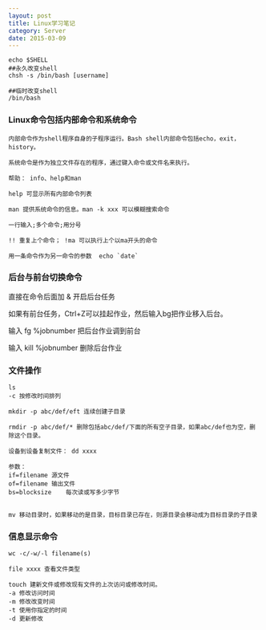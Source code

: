 ```yaml
---
layout: post
title: Linux学习笔记
category: Server
date: 2015-03-09
---
```


	echo $SHELL
	##永久改变shell
	chsh -s /bin/bash [username]

	##临时改变shell
	/bin/bash


### Linux命令包括内部命令和系统命令

	内部命令作为shell程序自身的子程序运行。Bash shell内部命令包括echo，exit，history。

	系统命令是作为独立文件存在的程序，通过键入命令或文件名来执行。

	帮助： info、help和man

	help 可显示所有内部命令列表

	man 提供系统命令的信息。man -k xxx 可以模糊搜索命令

	一行输入;多个命令;用分号

	!! 重复上个命令； !ma 可以执行上个以ma开头的命令

	用一条命令作为另一命令的参数  echo `date`



### 后台与前台切换命令

直接在命令后面加 & 开启后台任务

如果有前台任务，Ctrl+Z可以挂起作业，然后输入bg把作业移入后台。

输入 fg %jobnumber 把后台作业调到前台

输入 kill %jobnumber 删除后台作业


### 文件操作

	ls
	-c 按修改时间排列

	mkdir -p abc/def/eft 连续创建子目录

	rmdir -p abc/def/* 删除包括abc/def/下面的所有空子目录，如果abc/def也为空，删除这个目录。

	设备到设备复制文件： dd xxxx

	参数：
	if=filename	源文件
	of=filename	输出文件
	bs=blocksize	每次读或写多少字节


	mv 移动目录时，如果移动的是目录，目标目录已存在，则源目录会移动成为目标目录的子目录


### 信息显示命令

	wc -c/-w/-l filename(s)

	file xxxx 查看文件类型

	touch 建新文件或修改现有文件的上次访问或修改时间。
	-a 修改访问时间
	-m 修改改变时间
	-t 使用你指定的时间
	-d 更新修改


